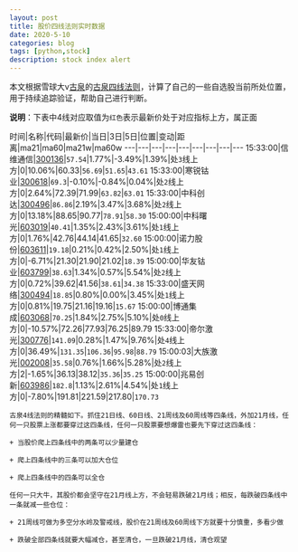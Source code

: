 ```yaml
---
layout: post
title: 股价四线法则实时数据
date: 2020-5-10
categories: blog
tags: [python,stock]
description: stock index alert
---
```



本文根据雪球大v[古泉](https://xueqiu.com/u/7148646888)的[古泉四线法则](https://xueqiu.com/7148646888/130498192)，计算了自己的一些自选股当前所处位置，用于持续追踪验证，帮助自己进行判断。

**说明**：下表中4线对应取值为`红色`表示最新价处于对应指标上方，属正面

时间|名称|代码|最新价|当日|3日|5日|位置|变动|距离|ma21|ma60|ma21w|ma60w
---|---|---|---|---|---|---|---|---
15:33:00|信维通信|[300136](https://xueqiu.com/S/SZ300136)|`57.54`|1.77%|-3.49%|1.39%|处`3`线上方|0|10.06%|60.33|`56.69`|`51.65`|`43.61`
15:33:00|寒锐钴业|[300618](https://xueqiu.com/S/SZ300618)|`69.3`|-0.10%|-0.84%|0.04%|处`2`线上方|0|2.64%|72.39|71.99|`63.82`|`63.01`
15:33:00|中科创达|[300496](https://xueqiu.com/S/SZ300496)|`86.86`|2.19%|3.47%|3.68%|处`2`线上方|0|13.18%|88.65|90.77|`78.91`|`58.30`
15:00:00|中科曙光|[603019](https://xueqiu.com/S/SH603019)|`40.41`|1.35%|2.43%|3.61%|处`1`线上方|0|1.76%|42.76|44.14|41.65|`32.60`
15:00:00|诺力股份|[603611](https://xueqiu.com/S/SH603611)|`19.18`|0.21%|0.42%|2.50%|处`1`线上方|0|-6.71%|21.30|21.90|21.02|`18.39`
15:00:00|华友钴业|[603799](https://xueqiu.com/S/SH603799)|`38.63`|1.34%|0.57%|5.54%|处`2`线上方|0|0.72%|39.62|41.56|`38.61`|`34.38`
15:33:00|盛天网络|[300494](https://xueqiu.com/S/SZ300494)|`18.85`|0.80%|0.00%|3.45%|处`1`线上方|0|0.81%|19.75|21.16|19.16|`15.67`
15:00:00|博通集成|[603068](https://xueqiu.com/S/SH603068)|`70.25`|1.84%|2.75%|5.10%|处`0`线上方|0|-10.57%|72.26|77.93|76.25|89.79
15:33:00|帝尔激光|[300776](https://xueqiu.com/S/SZ300776)|`141.09`|0.28%|1.47%|9.76%|处`4`线上方|0|36.49%|`131.35`|`106.36`|`95.98`|`88.79`
15:00:03|大族激光|[002008](https://xueqiu.com/S/SZ002008)|`35.58`|0.76%|1.66%|5.28%|处`2`线上方|2|-1.65%|36.13|38.12|`35.36`|`35.25`
15:00:00|兆易创新|[603986](https://xueqiu.com/S/SH603986)|`182.8`|1.13%|2.61%|4.54%|处`1`线上方|0|-7.80%|191.81|221.59|217.80|`170.73`

```
古泉4线法则的精髓如下。抓住21日线、60日线、21周线及60周线等四条线，外加21月线，任何一只股票上涨都要穿过这四条线，任何一只股票要想爆雷也要先下穿过这四条线：

+ 当股价爬上四条线中的两条可以少量建仓

+ 爬上四条线中的三条可以加大仓位

+ 爬上四条线中的四条可以全仓

任何一只大牛，其股价都会坚守在21月线上方，不会轻易跌破21月线；相反，每跌破四条线中一条就减一些仓位：

+ 21周线可做为多空分水岭及警戒线，股价在21周线及60周线下方就要十分慎重，多看少做

+ 跌破全部四条线就要大幅减仓，甚至清仓，一旦跌破21月线，清仓观望
```